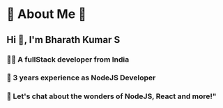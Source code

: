 # 💫 About Me 🤍

## Hi 👋, I'm Bharath Kumar S

### 👨‍💻 A fullStack developer from India
### 🔭 3 years experience as NodeJS Developer
### 💬 Let's chat about the wonders of NodeJS, React and more!"
